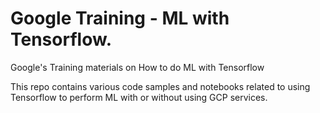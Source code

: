 # Google Training - ML with Tensorflow. 

Google's Training materials on How to do ML with Tensorflow

This repo contains various code samples and notebooks related to using Tensorflow to perform ML with or without using GCP services. 
